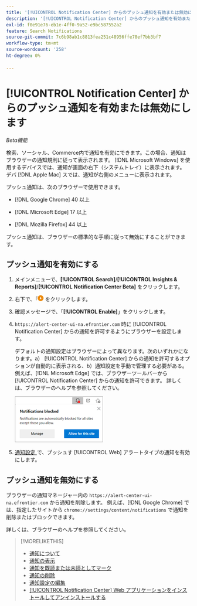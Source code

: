 ```yaml
---
title: '[!UICONTROL Notification Center] からのプッシュ通知を有効または無効にします'
description: '[!UICONTROL Notification Center] からのプッシュ通知を有効または無効にする方法について説明します。'
exl-id: f0e91e76-eb1e-4ff0-9a52-e9bc587552a2
feature: Search Notifications
source-git-commit: 7c6b98ab1c8813fea251c48956ffe78ef7bb3bf7
workflow-type: tm+mt
source-wordcount: '258'
ht-degree: 0%

---
```


# [!UICONTROL Notification Center] からのプッシュ通知を有効または無効にします

*Beta機能*

検索、ソーシャル、Commerce内で通知を有効にできます。この場合、通知はブラウザーの通知規則に従って表示されます。 [!DNL Microsoft Windows] を使用するデバイスでは、通知が画面の右下（システムトレイ）に表示されます。 デバ [!DNL Apple Mac] スでは、通知が右側のメニューに表示されます。

プッシュ通知は、次のブラウザーで使用できます。

* [!DNL Google Chrome] 40 以上

* [!DNL Microsoft Edge] 17 以上

* [!DNL Mozilla Firefox] 44 以上

プッシュ通知は、ブラウザーの標準的な手順に従って無効にすることができます。

## プッシュ通知を有効にする

1. メインメニューで、**[!UICONTROL Search]**/**[!UICONTROL Insights & Reports]**/**[!UICONTROL Notification Center Beta]** をクリックします。

2. 右下で、「![ プッシュ通知を有効にする ](/help/search-social-commerce/assets/notifications-push.png " プッシュ通知を有効にする ") をクリックします。

3. 確認メッセージで、「**[!UICONTROL Enable]**」をクリックします。

4. `https://alert-center-ui-na.efrontier.com` 時に [!UICONTROL Notification Center] からの通知を許可するようにブラウザーを設定します。

   デフォルトの通知設定はブラウザーによって異なります。次のいずれかになります。a） [!UICONTROL Notification Center] からの通知を許可するオプションが自動的に表示される、b）通知設定を手動で管理する必要がある。 例えば、[!DNL Microsoft Edge] では、ブラウザーツールバーから [!UICONTROL Notification Center] からの通知を許可できます。 詳しくは、ブラウザーのヘルプを参照してください。

   ![Microsoft Edgeで通知設定を管理する場所 ](/help/search-social-commerce/assets/notifications-blocked-dialog.png "Microsoft Edgeで通知設定を管理する場所 ")

5. [ 通知設定 ](notification-edit.md) で、プッシュす [!UICONTROL Web] アラートタイプの通知を有効にします。

## プッシュ通知を無効にする

ブラウザーの通知マネージャー内の `https://alert-center-ui-na.efrontier.com` から通知を削除します。 例えば、[!DNL Google Chrome] では、指定したサイトから `chrome://settings/content/notifications` で通知を削除またはブロックできます。

詳しくは、ブラウザーのヘルプを参照してください。

>[!MORELIKETHIS]
>
>* [ 通知について ](/help/search-social-commerce/notifications/notification-about.md)
>* [ 通知の表示 ](notification-view.md)
>* [ 通知を既読または未読としてマーク ](notification-mark-read-unread.md)
>* [ 通知の削除 ](notification-delete.md)
>* [ 通知設定の編集 ](notification-edit.md)
>* [[!UICONTROL Notification Center] Web アプリケーションをインストールしてアンインストールする ](notification-app-install-uninstall.md)
